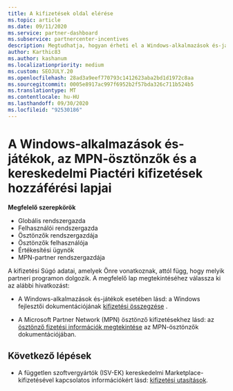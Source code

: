 ```yaml
---
title: A kifizetések oldal elérése
ms.topic: article
ms.date: 09/11/2020
ms.service: partner-dashboard
ms.subservice: partnercenter-incentives
description: Megtudhatja, hogyan érheti el a Windows-alkalmazások és-játékok, az MPN-ösztönzők és a kereskedelmi piactéren a független szoftvergyártók számára nyújtott fizetési adatokat.
author: Karthic83
ms.author: kashanum
ms.localizationpriority: medium
ms.custom: SEOJULY.20
ms.openlocfilehash: 28ad3a9eef770793c1412623aba2bd1d1972c8aa
ms.sourcegitcommit: 0005e8917ac997f6952b2f57bda326c711b524b5
ms.translationtype: MT
ms.contentlocale: hu-HU
ms.lasthandoff: 09/30/2020
ms.locfileid: "92530186"
---
```

# <a name="access-payouts-pages-for-windows-apps-and-games-mpn-incentives-and-commercial-marketplace-payments"></a>A Windows-alkalmazások és-játékok, az MPN-ösztönzők és a kereskedelmi Piactéri kifizetések hozzáférési lapjai

**Megfelelő szerepkörök**

- Globális rendszergazda
- Felhasználói rendszergazda
- Ösztönzők rendszergazdája
- Ösztönzők felhasználója
- Értékesítési ügynök
- MPN-partner rendszergazdája

A kifizetési Súgó adatai, amelyek Önre vonatkoznak, attól függ, hogy melyik partneri programon dolgozik. A megfelelő lap megtekintéséhez válassza ki az alábbi hivatkozást:

- A Windows-alkalmazások és-játékok esetében lásd: a Windows fejlesztői dokumentációjának [kifizetési összegzése](/windows/uwp/publish/payout-summary) .

- A Microsoft Partner Network (MPN) ösztönző kifizetésekhez lásd: az [ösztönző fizetési információk megtekintése](understand-incentive-payouts.md) az MPN-ösztönzők dokumentációjában.

## <a name="next-steps"></a>Következő lépések

- A független szoftvergyártók (ISV-EK) kereskedelmi Marketplace-kifizetésével kapcsolatos információkért lásd: [kifizetési utasítások](payout-statement.md).